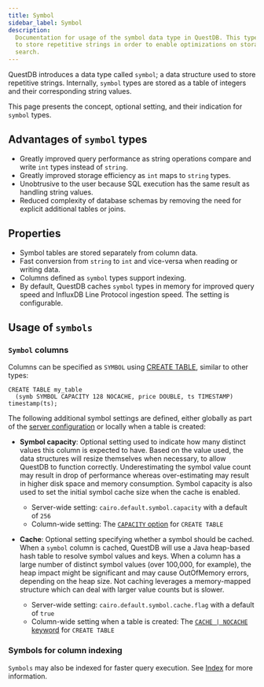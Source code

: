 ```yaml
---
title: Symbol
sidebar_label: Symbol
description:
  Documentation for usage of the symbol data type in QuestDB. This type is used
  to store repetitive strings in order to enable optimizations on storage and
  search.
---
```


QuestDB introduces a data type called `symbol`; a data structure used to store
repetitive strings. Internally, `symbol` types are stored as a table of integers
and their corresponding string values.

This page presents the concept, optional setting, and their indication for
`symbol` types.

## Advantages of `symbol` types

- Greatly improved query performance as string operations compare and write
  `int` types instead of `string`.
- Greatly improved storage efficiency as `int` maps to `string` types.
- Unobtrusive to the user because SQL execution has the same result as handling
  string values.
- Reduced complexity of database schemas by removing the need for explicit
  additional tables or joins.

## Properties

- Symbol tables are stored separately from column data.
- Fast conversion from `string` to `int` and vice-versa when reading or writing
  data.
- Columns defined as `symbol` types support indexing.
- By default, QuestDB caches `symbol` types in memory for improved query speed
  and InfluxDB Line Protocol ingestion speed. The setting is configurable.

## Usage of `symbols`

### `Symbol` columns

Columns can be specified as `SYMBOL` using
[CREATE TABLE](/docs/reference/sql/create-table/), similar to other types:

```questdb-sql title="Create table with a SYMBOL type"
CREATE TABLE my_table
  (symb SYMBOL CAPACITY 128 NOCACHE, price DOUBLE, ts TIMESTAMP)
timestamp(ts);
```

The following additional symbol settings are defined, either globally as part of
the [server configuration](/docs/reference/configuration/) or locally when a
table is created:

- **Symbol capacity**: Optional setting used to indicate how many distinct
  values this column is expected to have. Based on the value used, the data
  structures will resize themselves when necessary, to allow QuestDB to function
  correctly. Underestimating the symbol value count may result in drop of
  performance whereas over-estimating may result in higher disk space and memory
  consumption. Symbol capacity is also used to set the initial symbol cache size
  when the cache is enabled.

  - Server-wide setting: `cairo.default.symbol.capacity` with a default of `256`
  - Column-wide setting: The
    [`CAPACITY` option](/docs/reference/sql/create-table/#symbol-capacity) for
    `CREATE TABLE`

- **Cache**: Optional setting specifying whether a symbol should be cached. When
  a `symbol` column is cached, QuestDB will use a Java heap-based hash table to
  resolve symbol values and keys. When a column has a large number of distinct
  symbol values (over 100,000, for example), the heap impact might be
  significant and may cause OutOfMemory errors, depending on the heap size. Not
  caching leverages a memory-mapped structure which can deal with larger value
  counts but is slower.

  - Server-wide setting: `cairo.default.symbol.cache.flag` with a default of
    `true`
  - Column-wide setting when a table is created: The
    [`CACHE | NOCACHE` keyword](/docs/reference/sql/create-table/#symbol-caching)
    for `CREATE TABLE`

### Symbols for column indexing

`Symbols` may also be indexed for faster query execution. See
[Index](/docs/concept/indexes/) for more information.

